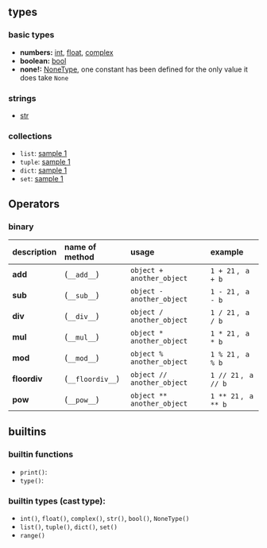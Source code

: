## types

### basic types

* **numbers:**  [int](#), [float](), [complex]()
* **boolean:**  [bool](#)
* **none!:**  [NoneType](#), one constant has been defined for the only value it does take `None`

### strings 

* [str](#)


### collections

* `list`: [sample 1](./S02/collections/lists_in_python.py)
* `tuple`: [sample 1](./S02/collections/tuple_in_python.py)
* `dict`: [sample 1](./S02/collections/dict_python.py)
* `set`: [sample 1](./S03/collections-contd/python_sets.py)


## Operators

### binary

| description | name of method | usage | example | 
|  ---   |  :---- | :---- | :---- |  
| **add** |  (`__add__`)  |  `object + another_object`  |  `1 + 21` , ` a + b`     | 
| **sub** |  (`__sub__`)  |  `object - another_object`  |  `1 - 21` , ` a - b`     | 
| **div** |  (`__div__`)  |  `object / another_object`  |  `1 / 21` , ` a / b`     | 
| **mul** |  (`__mul__`)  |  `object * another_object`  |  `1 * 21` , ` a * b`     | 
| **mod** |  (`__mod__`)  |  `object % another_object`  |  `1 % 21` , ` a % b`     | 
| **floordiv** |  (`__floordiv__`)  |  `object // another_object`  |  `1 // 21` , ` a // b`     | 
| **pow** |  (`__pow__`)  |  `object ** another_object`  |  `1 ** 21` , ` a ** b`     | 



## builtins 

### builtin functions 

* `print()`: 
* `type()`: 


### builtin types (cast type):

* `int()`,  `float()`,  `complex()`,  `str()`,   `bool()`,   `NoneType()`
* `list()`,  `tuple()`,  `dict()`,  `set()`
* `range()`
